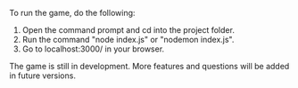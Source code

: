 To run the game, do the following:
1. Open the command prompt and cd into the project folder.
2. Run the command "node index.js" or "nodemon index.js".
3. Go to localhost:3000/ in your browser.

The game is still in development. More features and questions will be added in future versions.
